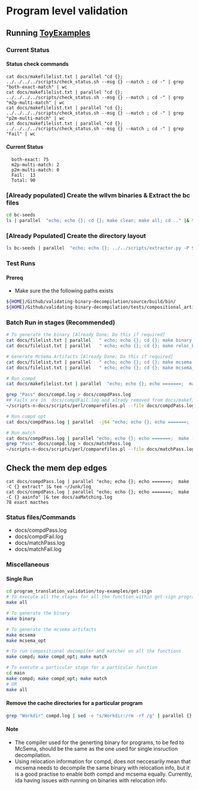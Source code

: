 # Program level validation
## Running [ToyExamples](https://github.com/sdasgup3/validating-binary-decompilation/tree/master/tests/program_translation_validation/toy-examples)

### Current Status
#### Status check commands
  ```
  cat docs/makefilelist.txt | parallel "cd {}; ../../../../scripts/check_status.sh --msg {} --match ; cd -" | grep "both-exact-match" | wc
  cat docs/makefilelist.txt | parallel "cd {}; ../../../../scripts/check_status.sh --msg {} --match ; cd -" | grep "m2p-multi-match" | wc
  cat docs/makefilelist.txt | parallel "cd {}; ../../../../scripts/check_status.sh --msg {} --match ; cd -" | grep "p2m-multi-match" | wc
  cat docs/makefilelist.txt | parallel "cd {}; ../../../../scripts/check_status.sh --msg {} --match ; cd -" | grep "Fail" | wc
  ```
#### Current Status
```
  both-exact: 75
  m2p-multi-match: 2
  p2m-multi-match: 0
  Fail:  13
  Total: 90
```

### [Already populated] Create the wllvm binaries & Extract the bc files
```bash
cd bc-seeds
ls | parallel  "echo; echo {}; cd {}; make clean; make all; cd .." |& tee ~/Junk/log
```

### [Already Populated] Create the directory layout
```bash
ls bc-seeds | parallel  "echo; echo {}; ../../scripts/extractor.py -P ${HOME}/Github/validating-binary-decompilation/source/build/lib/LLVMfunc-analyzer.so -O ./ bc-seeds/{}/{}.bc"
```

### Test Runs
#### Prereq
  - Make sure the the following paths exists
  ```bash
  ${HOME}/Github/validating-binary-decompilation/source/build/bin/
  ${HOME}/Github/validating-binary-decompilation/tests/compositional_artifacts_single_instruction_decompilation/
  ```

### Batch Run in stages (Recommended)
```bash
# To generate the binary [Already Done; Do this if required]
cat docs/filelist.txt | parallel   " echo; echo {}; cd {}; make binary ; cd .." |& tee ~/Junk/log
cat docs/filelist.txt | parallel   " echo; echo {}; cd {}; make reloc_binary ; cd .." |& tee ~/Junk/log

# Generate McSema Artifacts [Already Done; Do this if required]
cat docs/filelist.txt | parallel   " echo; echo {}; cd {}; make mcsema ; cd .." |& tee ~/Junk/log
cat docs/filelist.txt | parallel   " echo; echo {}; cd {}; make mcsema_opt ; cd .." |& tee ~/Junk/log

# Run compd
cat docs/makefilelist.txt | parallel  "echo; echo {}; echo =======;  make -C {} compd" |& tee docs/compd.log

grep "Pass" docs/compd.log > docs/compdPass.log
## Fails are in  docs/compdFail.log and alrady removed from docs/makefilelist.txt
~/scripts-n-docs/scripts/perl/comparefiles.pl --file docs/compdPass.log --file docs/makefilelist.txt --show 1 > docs/compdFail.log

# Run compd opt
cat docs/compdPass.log | parallel  -j64 "echo; echo {}; echo =======;  make -C {} compd_opt" |& tee docs/opt.log

# Run match
cat docs/compdPass.log | parallel "echo; echo {}; echo =======;  make -C {} match" |& tee docs/match.log
grep "Pass" docs/compd.log > docs/matchPass.log
~/scripts-n-docs/scripts/perl/comparefiles.pl --file docs/matchPass.log --file docs/makefilelist.txt --show 1 > docs/matchFail.log
```

## Check the mem dep edges
```
cat docs/compdPass.log | parallel "echo; echo {}; echo =======;  make -C {} extract" |& tee ~/Junk/log
cat docs/compdPass.log | parallel "echo; echo {}; echo =======;  make -C {} aainfo" |& tee docs/aaMatching.log
78 exact macthes
```

### Status files/Commands
  - docs/compdPass.log
  - docs/compdFail.log
  - docs/matchPass.log
  - docs/matchFail.log

### Miscellaneous
#### Single Run
```bash
cd program_translation_validation/toy-examples/get-sign
# To execute all the stages for all the function within get-sign program
make all

# To generate the binary
make binary

# To generate the mcsema artifacts
make mcsema
make mcsema_opt

# To run compositional decompiler and matcher on all the functions
make compd; make compd_opt; make match

# To execute a particular stage for a particular function
cd main
make compd; make compd_opt; make match
# OR
make all
```

#### Remove the cache directories for a particular program
```bash
grep "Workdir" compd.log | sed -e "s/Workdir:/rm -rf /g" | parallel {}
```


#### Note
  -  The compiler used for the generting binary for programs, to be fed to McSema, should be the same as the one used for single insruction decompilation.
  - Using relocation information for compd, does not neccesarily mean that mcsema needs to decompile the same binary with relocation info, but it is a good practise to enable both compd and mcsema equally.
  Currently, ida having issues with running on binaries with relocation info.
